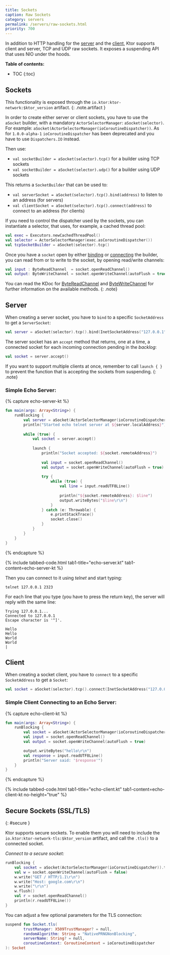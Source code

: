 ```yaml
---
title: Sockets
caption: Raw Sockets  
category: servers
permalink: /servers/raw-sockets.html
priority: 700
---
```


In addition to HTTP handling for the [server](/servers/application.html) and the [client](/clients/http-client.html), Ktor supports client and server, TCP and UDP raw sockets.
It exposes a suspending API that uses NIO under the hoods.

**Table of contents:**

* TOC
{:toc}

## Sockets

This functionality is exposed through the `io.ktor:ktor-network:$ktor_version` artifact.
{: .note.artifact }

In order to create either server or client sockets, you have to use the `aSocket` builder,
with a mandatory `ActorSelectorManager`: `aSocket(selector)`. For example: `aSocket(ActorSelectorManager(ioCoroutineDispatcher))`.
As for `1.0.0-alpha-1` `ioCoroutineDispatcher` has been deprecated and you have to use `Dispatchers.IO` instead. 

Then use:

* `val socketBuilder = aSocket(selector).tcp()` for a builder using TCP sockets
* `val socketBuilder = aSocket(selector).udp()` for a builder using UDP sockets

This returns a `SocketBuilder` that can be used to:
 
* `val serverSocket = aSocket(selector).tcp().bind(address)` to listen to an address (for servers)
* `val clientSocket = aSocket(selector).tcp().connect(address)` to connect to an address (for clients)
 
If you need to control the dispatcher used by the sockets, you can instantiate a selector,
that uses, for example, a cached thread pool:
```kotlin
val exec = Executors.newCachedThreadPool()
val selector = ActorSelectorManager(exec.asCoroutineDispatcher())
val tcpSocketBuilder = aSocket(selector).tcp()
```

Once you have a `socket` open by either [binding](#server) or [connecting](#client) the builder,
you can read from or to write to the socket, by opening read/write channels:

```kotlin
val input : ByteReadChannel  = socket.openReadChannel()
val output: ByteWriteChannel = socket.openWriteChannel(autoFlush = true)
```

You can read the KDoc for [ByteReadChannel](https://github.com/Kotlin/kotlinx-io/blob/master/kotlinx-coroutines-io/src/main/kotlin/kotlinx/coroutines/experimental/io/ByteReadChannel.kt)
and [ByteWriteChannel](https://github.com/Kotlin/kotlinx-io/blob/master/kotlinx-coroutines-io/src/main/kotlin/kotlinx/coroutines/experimental/io/ByteWriteChannel.kt)
for further information on the available methods.
{: .note}

## Server

When creating a server socket, you have to `bind` to a specific `SocketAddress` to get
a `ServerSocket`:

```kotlin
val server = aSocket(selector).tcp().bind(InetSocketAddress("127.0.0.1", 2323))
```

The server socket has an `accept` method that returns, one at a time, 
a connected socket for each incoming connection pending in the *backlog*:

```kotlin
val socket = server.accept()
```

If you want to support multiple clients at once, remember to call `launch { }` to prevent
the function that is accepting the sockets from suspending.
{: .note}

### Simple Echo Server:

{% capture echo-server-kt %}
```kotlin
fun main(args: Array<String>) {
    runBlocking {
        val server = aSocket(ActorSelectorManager(ioCoroutineDispatcher)).tcp().bind(InetSocketAddress("127.0.0.1", 2323))
        println("Started echo telnet server at ${server.localAddress}")
        
        while (true) {
            val socket = server.accept()
            
            launch {
                println("Socket accepted: ${socket.remoteAddress}")
                
                val input = socket.openReadChannel()
                val output = socket.openWriteChannel(autoFlush = true)
                
                try {
                    while (true) {
                        val line = input.readUTF8Line()
                        
                        println("${socket.remoteAddress}: $line")
                        output.writeBytes("$line\r\n")
                    }
                } catch (e: Throwable) {
                    e.printStackTrace()
                    socket.close()
                }
            }
        }
    }
}
```
{% endcapture %}

{% include tabbed-code.html
    tab1-title="echo-server.kt" tab1-content=echo-server-kt
%}

Then you can connect to it using *telnet* and start typing:

```
telnet 127.0.0.1 2323
```

For each line that you type (you have to press the return key), the server will reply
with the same line:


```
Trying 127.0.0.1...
Connected to 127.0.0.1
Escape character is '^]'.

Hello
Hello
World
World
|
``` 

## Client

When creating a socket client, you have to `connect` to a specific `SocketAddress` to get
a `Socket`:

```kotlin
val socket = aSocket(selector).tcp().connect(InetSocketAddress("127.0.0.1", 2323))
```

### Simple Client Connecting to an Echo Server:

{% capture echo-client-kt %}
```kotlin
fun main(args: Array<String>) {
    runBlocking {
        val socket = aSocket(ActorSelectorManager(ioCoroutineDispatcher)).tcp().connect(InetSocketAddress("127.0.0.1", 2323))
        val input = socket.openReadChannel()
        val output = socket.openWriteChannel(autoFlush = true)

        output.writeBytes("hello\r\n")
        val response = input.readUTF8Line()
        println("Server said: '$response'")
    }
}
```
{% endcapture %}

{% include tabbed-code.html
    tab1-title="echo-client.kt" tab1-content=echo-client-kt
    no-height="true"
%}

## Secure Sockets (SSL/TLS)
{: #secure }

Ktor supports secure sockets. To enable them you will need to include the
`io.ktor:ktor-network-tls:$ktor_version` artifact, and call the `.tls()` to a connected socket.

*Connect to a secure socket:*
```kotlin
runBlocking {
    val socket = aSocket(ActorSelectorManager(ioCoroutineDispatcher)).tcp().connect(InetSocketAddress("google.com", 443)).tls()
    val w = socket.openWriteChannel(autoFlush = false)
    w.write("GET / HTTP/1.1\r\n")
    w.write("Host: google.com\r\n")
    w.write("\r\n")
    w.flush()
    val r = socket.openReadChannel()
    println(r.readUTF8Line())
}
```

You can adjust a few optional parameters for the TLS connection:

```kotlin
suspend fun Socket.tls(
        trustManager: X509TrustManager? = null,
        randomAlgorithm: String = "NativePRNGNonBlocking",
        serverName: String? = null,
        coroutineContext: CoroutineContext = ioCoroutineDispatcher
): Socket
```
